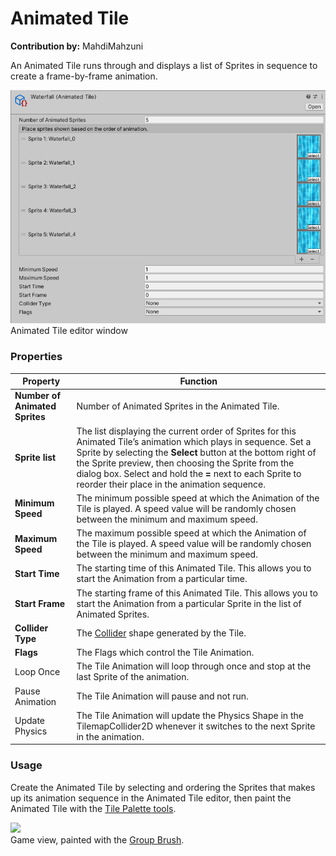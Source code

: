 # Animated Tile

__Contribution by:__  MahdiMahzuni

An Animated Tile runs through and displays a list of Sprites in sequence to create a frame-by-frame animation.

![](images/AnimatedTileEditor.png)<br/>Animated Tile editor window

### Properties

| Property                       | Function                                                     |
| ------------------------------ | ------------------------------------------------------------ |
| __Number of Animated Sprites__ | Number of Animated Sprites in the Animated Tile.             |
| __Sprite list__                | The list displaying the current order of Sprites for this Animated Tile’s animation which plays in sequence. Set a Sprite by selecting the **Select** button at the bottom right of the Sprite preview, then choosing the Sprite from the dialog box. Select and hold the **=** next to each Sprite to reorder their place in the animation sequence. |
| __Minimum Speed__              | The minimum possible speed at which the Animation of the Tile is played. A speed value will be randomly chosen between the minimum and maximum speed. |
| __Maximum Speed__              | The maximum possible speed at which the Animation of the Tile is played. A speed value will be randomly chosen between the minimum and maximum speed. |
| __Start Time__                 | The starting time of this Animated Tile. This allows you to start the Animation from a particular time. |
| __Start Frame__                | The starting frame of this Animated Tile. This allows you to start the Animation from a particular Sprite in the list of Animated Sprites. |
| __Collider Type__              | The [Collider](https://docs.unity3d.com/Manual/Collider2D.html) shape generated by the Tile. |
| __Flags__                      | The Flags which control the Tile Animation. |
| Loop Once                      | The Tile Animation will loop through once and stop at the last Sprite of the animation. |
| Pause Animation                | The Tile Animation will pause and not run. |
| Update Physics                 | The Tile Animation will update the Physics Shape in the TilemapCollider2D whenever it switches to the next Sprite in the animation. |

### Usage

Create the Animated Tile by selecting and ordering the Sprites that makes up its animation sequence in the Animated Tile editor, then paint the Animated Tile with the [Tile Palette tools](https://docs.unity3d.com/Manual/Tilemap-Painting.html).

![](images/AnimatedTile.png)<br/>Game view, painted with the [Group Brush](GroupBrush.md).